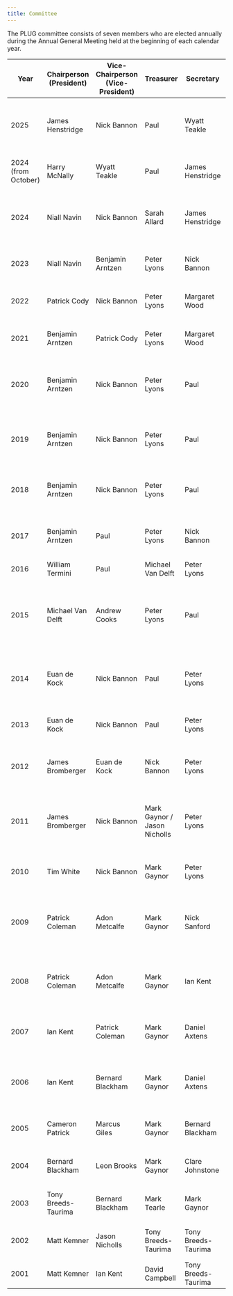 ```yaml
---
title: Committee
---
```


The PLUG committee consists of seven members who are elected annually during the Annual General Meeting held at the beginning of each calendar year.

Year | Chairperson (President) | Vice-Chairperson (Vice-President) | Treasurer    | Secretary        | Committee Members (OCMs)
---- | ----------------------- | --------------------------------- | ------------ | ---------------- | ------------------------
2025 | James Henstridge | Nick Bannon | Paul | Wyatt Teakle | Dan Buzzard, Jacek Korneluk, Harry McNally |
2024 (from October) | Harry McNally     | Wyatt Teakle                      | Paul         | James Henstridge | Dan Buzzard, Jacek Korneluk
2024 | Niall Navin             | Nick Bannon                       | Sarah Allard | James Henstridge | Dan Buzzard, Lochran Huck, Benjamin I.D. Silva
2023 | Niall Navin             | Benjamin Arntzen    | Peter Lyons       | Nick Bannon   | James Henstridge, Patrick Cody, Paul
2022 | Patrick Cody            | Nick Bannon         | Peter Lyons       | Margaret Wood | Paul, James Henstridge, Benjamin Arntzen 
2021 | Benjamin Arntzen        | Patrick Cody        | Peter Lyons       | Margaret Wood | Nick Bannon, Paul, James Henstridge
2020 | Benjamin Arntzen        | Nick Bannon         | Peter Lyons       | Paul          | Margaret Wood, James Henstridge, Michel Nzikou
2019 | Benjamin Arntzen        | Nick Bannon         | Peter Lyons       | Paul          | Margaret Wood, James Henstridge, Michel Nzikou
2018 | Benjamin Arntzen        | Nick Bannon         | Peter Lyons       | Paul          | Margaret Wood, Dean Bergin, James Henstridge
2017 | Benjamin Arntzen        | Paul                | Peter Lyons       | Nick Bannon   | Margaret Wood, Dean Bergin, Michael Van Delft
2016 | William Termini         | Paul                | Michael Van Delft | Peter Lyons   | Margaret Wood
2015 | Michael Van Delft       | Andrew Cooks        | Peter Lyons       | Paul          | James Henstridge,  Jason Nicholls, ~Delan Azabani~, ~Luke Mercuri~
2014 | Euan de Kock            | Nick Bannon         | Paul              | Peter Lyons   | Jason Nicholls, Andrew Cooks, James Henstridge
2013 | Euan de Kock            | Nick Bannon         | Paul              | Peter Lyons   | Alastair Irvine, Luke John, Jason Nicholls
2012 | James Bromberger        | Euan de Kock        | Nick Bannon       | Peter Lyons   | Craig Inches, Alastair Irvine, Luke John
2011 | James Bromberger        | Nick Bannon         | Mark Gaynor / Jason Nicholls | Peter Lyons | Patrick Coleman, Alastair Irvine, Tim White, Daniel Harmsworth
2010 | Tim White               | Nick Bannon         | Mark Gaynor       | Peter Lyons   | Patrick Coleman, Alastair Irvine
2009 | Patrick Coleman         | Adon Metcalfe       | Mark Gaynor       | Nick Sanford  | Tim White, Phillip Verschure, David Lloyd, Jason Nicholls, Peter Lyons
2008 | Patrick Coleman         | Adon Metcalfe       | Mark Gaynor       | Ian Kent      | Jason Nicholls, Adrian Woodley, Ritchie Young
2007 | Ian Kent                | Patrick Coleman     | Mark Gaynor       | Daniel Axtens | Librarian: Ken Muir-Hunt, Talks: Alastair Irvine
2006 | Ian Kent                | Bernard Blackham    | Mark Gaynor       | Daniel Axtens | Tim White, Jeff Rida, Marcus Giles, Cameron Patrick
2005 | Cameron Patrick         | Marcus Giles        | Mark Gaynor       | Bernard Blackham | Tim White, Ryan Smith, Greg Macham
2004 | Bernard Blackham        | Leon Brooks         | Mark Gaynor       | Clare Johnstone | Adrian Woodley, Cameron Patrick
2003 | Tony Breeds-Taurima     | Bernard Blackham    | Mark Tearle       | Mark Gaynor    | Leon Brooks, Clare Johnstone
2002 | Matt Kemner             | Jason Nicholls      | Tony Breeds-Taurima | Tony Breeds-Taurima | Daniel Beard, James Bromberger
2001 | Matt Kemner             | Ian Kent            | David Campbell    | Tony Breeds-Taurima |
